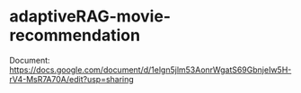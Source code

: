 # adaptiveRAG-movie-recommendation


Document: https://docs.google.com/document/d/1elgn5jlm53AonrWgatS69GbnjeIw5H-rV4-MsR7A70A/edit?usp=sharing
